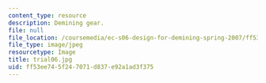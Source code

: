 ```yaml
---
content_type: resource
description: Demining gear.
file: null
file_location: /coursemedia/ec-s06-design-for-demining-spring-2007/ff53ee745f247071d837e92a1ad3f375_trial06.jpg
file_type: image/jpeg
resourcetype: Image
title: trial06.jpg
uid: ff53ee74-5f24-7071-d837-e92a1ad3f375
---
```

